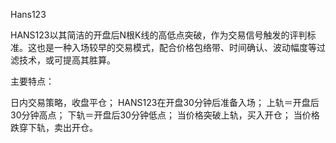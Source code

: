 Hans123

HANS123以其简洁的开盘后N根K线的高低点突破，作为交易信号触发的评判标准。这也是一种入场较早的交易模式，配合价格包络带、时间确认、波动幅度等过滤技术，或可提高其胜算。

主要特点：

日内交易策略，收盘平仓；
HANS123在开盘30分钟后准备入场；
上轨＝开盘后30分钟高点；
下轨＝开盘后30分钟低点；
当价格突破上轨，买入开仓；
当价格跌穿下轨，卖出开仓。